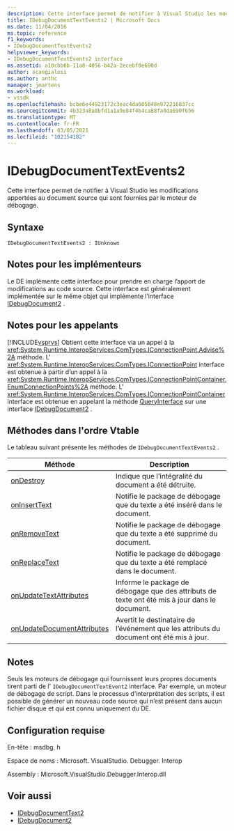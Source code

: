 ```yaml
---
description: Cette interface permet de notifier à Visual Studio les modifications apportées au document source qui sont fournies par le moteur de débogage.
title: IDebugDocumentTextEvents2 | Microsoft Docs
ms.date: 11/04/2016
ms.topic: reference
f1_keywords:
- IDebugDocumentTextEvents2
helpviewer_keywords:
- IDebugDocumentTextEvents2 interface
ms.assetid: a10cbb6b-11a8-4056-b42a-2ecebf0e690d
author: acangialosi
ms.author: anthc
manager: jmartens
ms.workload:
- vssdk
ms.openlocfilehash: bcbe6e44923172c3eac4da605848e972216837cc
ms.sourcegitcommit: 4b323a8a8bfd1a1a9e84f4b4ca88fa8da690f656
ms.translationtype: MT
ms.contentlocale: fr-FR
ms.lasthandoff: 03/05/2021
ms.locfileid: "102154182"
---
```

# <a name="idebugdocumenttextevents2"></a>IDebugDocumentTextEvents2
Cette interface permet de notifier à Visual Studio les modifications apportées au document source qui sont fournies par le moteur de débogage.

## <a name="syntax"></a>Syntaxe

```
IDebugDocumentTextEvents2 : IUnknown
```

## <a name="notes-for-implementers"></a>Notes pour les implémenteurs
 Le DE implémente cette interface pour prendre en charge l’apport de modifications au code source. Cette interface est généralement implémentée sur le même objet qui implémente l’interface [IDebugDocument2](../../../extensibility/debugger/reference/idebugdocument2.md) .

## <a name="notes-for-callers"></a>Notes pour les appelants
 [!INCLUDE[vsprvs](../../../code-quality/includes/vsprvs_md.md)] Obtient cette interface via un appel à la <xref:System.Runtime.InteropServices.ComTypes.IConnectionPoint.Advise%2A> méthode. L' <xref:System.Runtime.InteropServices.ComTypes.IConnectionPoint> interface est obtenue à partir d’un appel à la <xref:System.Runtime.InteropServices.ComTypes.IConnectionPointContainer.EnumConnectionPoints%2A> méthode. L' <xref:System.Runtime.InteropServices.ComTypes.IConnectionPointContainer> interface est obtenue en appelant la méthode [QueryInterface](/cpp/atl/queryinterface) sur une interface [IDebugDocument2](../../../extensibility/debugger/reference/idebugdocument2.md) .

## <a name="methods-in-vtable-order"></a>Méthodes dans l'ordre Vtable
 Le tableau suivant présente les méthodes de `IDebugDocumentTextEvents2` .

|Méthode|Description|
|------------|-----------------|
|[onDestroy](../../../extensibility/debugger/reference/idebugdocumenttextevents2-ondestroy.md)|Indique que l’intégralité du document a été détruite.|
|[onInsertText](../../../extensibility/debugger/reference/idebugdocumenttextevents2-oninserttext.md)|Notifie le package de débogage que du texte a été inséré dans le document.|
|[onRemoveText](../../../extensibility/debugger/reference/idebugdocumenttextevents2-onremovetext.md)|Notifie le package de débogage que du texte a été supprimé du document.|
|[onReplaceText](../../../extensibility/debugger/reference/idebugdocumenttextevents2-onreplacetext.md)|Notifie le package de débogage que du texte a été remplacé dans le document.|
|[onUpdateTextAttributes](../../../extensibility/debugger/reference/idebugdocumenttextevents2-onupdatetextattributes.md)|Informe le package de débogage que des attributs de texte ont été mis à jour dans le document.|
|[onUpdateDocumentAttributes](../../../extensibility/debugger/reference/idebugdocumenttextevents2-onupdatedocumentattributes.md)|Avertit le destinataire de l’événement que les attributs du document ont été mis à jour.|

## <a name="remarks"></a>Notes
 Seuls les moteurs de débogage qui fournissent leurs propres documents tirent parti de l' `IDebugDocumentTextEvent2` interface. Par exemple, un moteur de débogage de script. Dans le processus d’interprétation des scripts, il est possible de générer un nouveau code source qui n’est présent dans aucun fichier disque et qui est connu uniquement du DE.

## <a name="requirements"></a>Configuration requise
 En-tête : msdbg. h

 Espace de noms : Microsoft. VisualStudio. Debugger. Interop

 Assembly : Microsoft.VisualStudio.Debugger.Interop.dll

## <a name="see-also"></a>Voir aussi
- [IDebugDocumentText2](../../../extensibility/debugger/reference/idebugdocumenttext2.md)
- [IDebugDocument2](../../../extensibility/debugger/reference/idebugdocument2.md)
